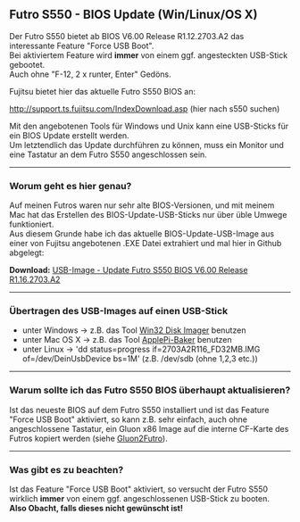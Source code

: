 ## Futro S550 - BIOS Update (Win/Linux/OS X)

Der Futro S550 bietet ab BIOS V6.00 Release R1.12.2703.A2 das interessante Feature "Force USB Boot".  
Bei aktiviertem Feature wird **immer** von einem ggf. angesteckten USB-Stick gebootet.  
Auch ohne "F-12, 2 x runter, Enter" Gedöns.

Fujitsu bietet hier das aktuelle Futro S550 BIOS an:

http://support.ts.fujitsu.com/IndexDownload.asp  (hier nach s550 suchen)

Mit den angebotenen Tools für Windows und Unix kann eine USB-Sticks für ein BIOS Update erstellt werden.  
Um letztendlich das Update durchführen zu können, muss ein Monitor und eine Tastatur an dem Futro S550 angeschlossen sein.

---

### Worum geht es hier genau?
Auf meinen Futros waren nur sehr alte BIOS-Versionen, und mit meinem Mac hat das Erstellen des BIOS-Update-USB-Sticks nur über üble Umwege funktioniert.  
Aus diesem Grunde habe ich das aktuelle BIOS-Update-USB-Image aus einer von Fujitsu angebotenen .EXE Datei extrahiert und mal hier in Github abgelegt:  

**Download:** [USB-Image - Update Futro S550 BIOS V6.00 Release R1.16.2703.A2](https://raw.githubusercontent.com/oszilloskop/FutroS550BiosUpdate/master/2703A2R116_FD32MB.IMG)

---

### Übertragen des USB-Images auf einen USB-Stick
- unter Windows -> z.B. das Tool [Win32 Disk Imager](http://sourceforge.net/projects/win32diskimager/) benutzen
- unter Mac OS X -> z.B. das Tool [ApplePi-Baker](http://www.tweaking4all.com/hardware/raspberry-pi/macosx-apple-pi-baker) benutzen
- unter Linux -> 'dd status=progress if=2703A2R116_FD32MB.IMG of=/dev/DeinUsbDevice bs=1M' (z.B. /dev/sdb (ohne 1,2,3 etc.))

---

### Warum sollte ich das Futro S550 BIOS überhaupt aktualisieren?
Ist das neueste BIOS auf dem Futro S550 installiert und ist das Feature "Force USB Boot" aktiviert, so kann z.B. sehr einfach, auch ohne angeschlossene Tastatur, ein Gluon x86 Image auf die interne CF-Karte des Futros kopiert werden (siehe [Gluon2Futro](https://github.com/oszilloskop/Gluon2Futro)).

---

### Was gibt es zu beachten?
Ist das Feature "Force USB Boot" aktiviert, so versucht der Futro S550 wirklich **immer** von einem ggf. angeschlossenen USB-Stick zu booten.  
**Also Obacht, falls dieses nicht gewünscht ist!**
